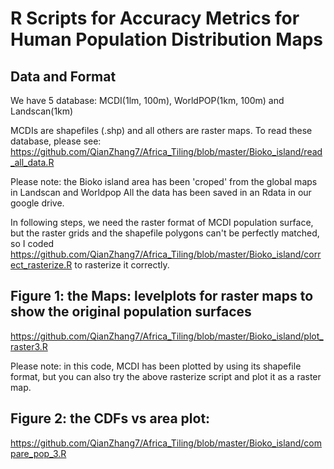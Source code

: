 # R Scripts for Accuracy Metrics for Human Population Distribution Maps 

## Data and Format

We have 5 database: MCDI(1lm, 100m), WorldPOP(1km, 100m) and Landscan(1km)

MCDIs are shapefiles (.shp) and all others are raster maps. To read these database, please see:
https://github.com/QianZhang7/Africa_Tiling/blob/master/Bioko_island/read_all_data.R

Please note: the Bioko island area has been 'croped' from the global maps in Landscan and Worldpop
All the data has been saved in an Rdata in our google drive.


In following steps, we need the raster format of MCDI population surface, but the raster grids and the shapefile polygons
can't be perfectly matched, so I coded https://github.com/QianZhang7/Africa_Tiling/blob/master/Bioko_island/correct_rasterize.R
to rasterize it correctly.


## Figure 1: the Maps: levelplots for raster maps to show the original population surfaces
https://github.com/QianZhang7/Africa_Tiling/blob/master/Bioko_island/plot_raster3.R

Please note: in this code, MCDI has been plotted by using its shapefile format, but you can also try the above rasterize script and plot it as a raster map.


## Figure 2: the CDFs vs area plot:
https://github.com/QianZhang7/Africa_Tiling/blob/master/Bioko_island/compare_pop_3.R

